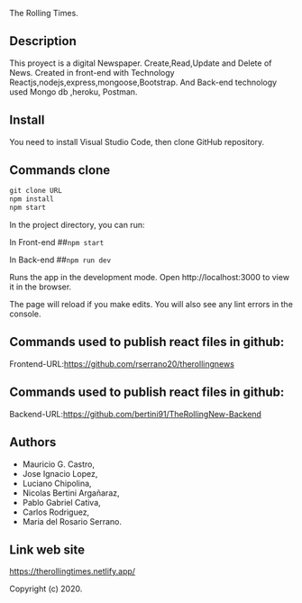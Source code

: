 
The Rolling Times.
## Description
This proyect is a digital Newspaper.
Create,Read,Update and Delete of News. 
Created in front-end with Technology Reactjs,nodejs,express,mongoose,Bootstrap. 
And Back-end technology used Mongo db ,heroku, Postman.
## Install
You need to install Visual Studio Code, then clone GitHub repository.
## Commands clone

```javascript
git clone URL
npm install
npm start
```
In the project directory, you can run:

In Front-end
##`npm start`

In Back-end
##`npm run dev`

Runs the app in the development mode.
Open http://localhost:3000 to view it in the browser.

The page will reload if you make edits.
You will also see any lint errors in the console.

## Commands used to publish react files in github:
Frontend-URL:https://github.com/rserrano20/therollingnews

## Commands used to publish react files in github:
Backend-URL:https://github.com/bertini91/TheRollingNew-Backend



##  Authors
- Mauricio G. Castro,
- Jose Ignacio Lopez,
- Luciano Chipolina, 
- Nicolas Bertini Argañaraz,
- Pablo Gabriel Cativa,
- Carlos Rodriguez, 
- Maria del Rosario Serrano.



## Link web site
https://therollingtimes.netlify.app/





Copyright (c) 2020.
